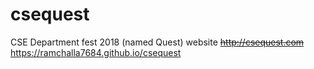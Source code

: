 # csequest
CSE Department fest 2018 (named Quest) website
~~http://csequest.com~~
https://ramchalla7684.github.io/csequest
